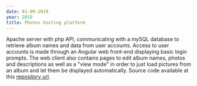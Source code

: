 ```yaml
---
date: 01-09-2019
year: 2019
title: Photos hosting platform
---
```


Apache server with php API, communicating with a mySQL database to retrieve album names and data from user accounts. Access to user accounts is made through an Angular web front-end displaying basic login prompts. The web client also contains pages to edit album names, photos and descriptions as well as a "view mode" in order to just load pictures from an album and let them be displayed automatically. Source code available at this [repository url](https://github.com/paulelian-tabarant/my-browser-photo-frame).